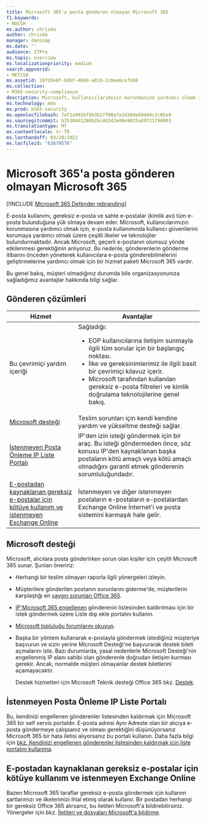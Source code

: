 ```yaml
---
title: Microsoft 365'a posta gönderen olmayan Microsoft 365
f1.keywords:
- NOCSH
ms.author: chrisda
author: chrisda
manager: dansimp
ms.date: ''
audience: ITPro
ms.topic: overview
ms.localizationpriority: medium
search.appverid:
- MET150
ms.assetid: 19fd3e0f-8dbf-4049-a810-2c8ee6cefd48
ms.collection:
- M365-security-compliance
description: Microsoft, kullanıcılarımızın korunmasına yardımcı olmak için, e-posta kullanımında kullanıcı güvenilerini korumaya yardımcı olmak üzere çeşitli ilkeler ve teknolojiler bu ilkeleri ve teknolojileri benimser.
ms.technology: mdo
ms.prod: m365-security
ms.openlocfilehash: 7af1a901bf9b3b27f08a7a3d36de69d49c2c85e9
ms.sourcegitcommit: b3530441288b2bc44342e00e9025a49721796903
ms.translationtype: MT
ms.contentlocale: tr-TR
ms.lasthandoff: 03/20/2022
ms.locfileid: "63679576"
---
```

# <a name="services-for-non-customers-sending-mail-to-microsoft-365"></a>Microsoft 365'a posta gönderen olmayan Microsoft 365

[!INCLUDE [Microsoft 365 Defender rebranding](../includes/microsoft-defender-for-office.md)]


E-posta kullanımı, gereksiz e-posta ve sahte e-postalar (kimlik avı) tüm e-posta bulunduğuna yük olmaya devam eder. Microsoft, kullanıcılarımızın korunmasına yardımcı olmak için, e-posta kullanımında kullanıcı güvenilerini korumaya yardımcı olmak üzere çeşitli ilkeler ve teknolojiler bulundurmaktadır. Ancak Microsoft, geçerli e-postanın olumsuz yönde etkilenmesi gerektiğinin anlıyoruz. Bu nedenle, gönderenlerin gönderme itibarını önceden yöneterek kullanıcılara e-posta gönderebilmelerini geliştirmelerine yardımcı olmak için bir hizmet paketi Microsoft 365 vardır.

Bu genel bakış, müşteri olmadığınız durumda bile organizasyonunıza sağladığımız avantajlar hakkında bilgi sağlar.

## <a name="sender-solutions"></a>Gönderen çözümleri

|Hizmet|Avantajlar|
|---|---|
|Bu çevrimiçi yardım içeriği|Sağladığı: <ul><li>EOP kullanıcılarına iletişim sunmayla ilgili tüm sorular için bir başlangıç noktası.</li><li>İlke ve gereksinimlerimiz ile ilgili basit bir çevrimiçi kılavuz içerir.</li><li>Microsoft tarafından kullanılan gereksiz e-posta filtreleri ve kimlik doğrulama teknolojilerine genel bakış.</li><ul>|
|[Microsoft desteği](#microsoft-support)|Teslim sorunları için kendi kendine yardım ve yükseltme desteği sağlar.|
|[İstenmeyen Posta Önleme IP Liste Portalı](#anti-spam-ip-delist-portal)|IP'den izin isteği göndermek için bir araç. Bu isteği göndermeden önce, söz konusu IP'den kaynaklanan başka postaların kötü amaçlı veya kötü amaçlı olmadığını garanti etmek gönderenin sorumluluğundadır.|
|[E-postadan kaynaklanan gereksiz e-postalar için kötüye kullanım ve istenmeyen Exchange Online](#abuse-and-spam-reporting-for-junk-email-originating-from-exchange-online)|İstenmeyen ve diğer istenmeyen postaların e-postaların e-postalardan Exchange Online İnternet'i ve posta sistemini karmaşık hale gelir.|

## <a name="microsoft-support"></a>Microsoft desteği

Microsoft, alıcılara posta gönderirken sorun olan kişiler için çeşitli Microsoft 365 sunar. Şunları öneririz:

- Herhangi bir teslim olmayan raporla ilgili yönergeleri izleyin.

- Müşterilere gönderilen postanın sorunlarını giderme'de, müşterilerin karşılaştığı en [yaygın sorunları Office 365](troubleshooting-mail-sent-to-office-365.md).

- [IP'Microsoft 365 engellenen](https://sender.office.com) gönderenin listesinden kaldırılması için bir istek göndermek üzere Liste dışı ekle portalını kullanın.

- [Microsoft topluluğu forumlarını okuyun](https://community.office365.com/f/).

- Başka bir yöntem kullanarak e-postayla göndermek istediğiniz müşteriye başvurun ve sizin yerine Microsoft Desteği'ne başvurarak destek bileti açmalarını iste. Bazı durumlarda, yasal nedenlerle Microsoft Desteği'nin engellenmiş IP alanı sahibi olan gönderenle doğrudan iletişim kurması gerekir. Ancak, normalde müşteri olmayanlar destek biletlerini açamayacaktır.

  Destek hizmetleri için Microsoft Teknik desteği Office 365 bkz. [Destek](/office365/servicedescriptions/office-365-platform-service-description/support).

## <a name="anti-spam-ip-delist-portal"></a>İstenmeyen Posta Önleme IP Liste Portalı

Bu, kendinizi engellenen gönderenler listesinden kaldırmak için Microsoft 365 bir self servis portaldır. E-posta adresi Aynı Adreste olan bir alıcıya e-posta göndermeye çalışsanız ve olması gerektiğini düşünüyorsanız Microsoft 365 bir hata iletisi alıyorsanız bu portalı kullanın. Daha fazla bilgi için [bkz. Kendinizi engellenen gönderenler listesinden kaldırmak için liste portalını kullanma](use-the-delist-portal-to-remove-yourself-from-the-office-365-blocked-senders-lis.md).

## <a name="abuse-and-spam-reporting-for-junk-email-originating-from-exchange-online"></a>E-postadan kaynaklanan gereksiz e-postalar için kötüye kullanım ve istenmeyen Exchange Online

Bazen Microsoft 365 taraflar gereksiz e-posta göndermek için kullanım şartlarımızı ve ilkelerimizi ihlal etmiş olarak kullanır. Bir postadan herhangi bir gereksiz Office 365 alırsanız, bu iletileri Microsoft'a bildirebilirsiniz. Yönergeler için bkz. [İletileri ve dosyaları Microsoft'a bildirme](report-junk-email-messages-to-microsoft.md).
